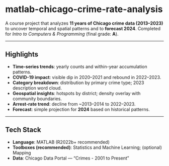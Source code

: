 # matlab-chicago-crime-rate-analysis
A course project that analyzes **11 years of Chicago crime data (2013–2023)** to uncover temporal and spatial patterns and to **forecast 2024**. Completed for *Intro to Computers & Programming* (final grade: **A**).

---

## Highlights
- **Time-series trends**: yearly counts and within-year accumulation patterns.
- **COVID-19 impact**: visible dip in 2020–2021 and rebound in 2022–2023.
- **Category breakdown**: distribution by primary crime type; 2023 description word cloud.
- **Geospatial insights**: hotspots by district; density overlay with community boundaries.
- **Arrest-rate trend**: decline from ~2013–2014 to 2022–2023.
- **Forecast**: simple projection for **2024** based on historical patterns.

---

## Tech Stack
- **Language**: MATLAB (R2022b+ recommended)
- **Toolboxes (recommended)**: Statistics and Machine Learning; (optional) Mapping
- **Data**: Chicago Data Portal — “Crimes - 2001 to Present”

